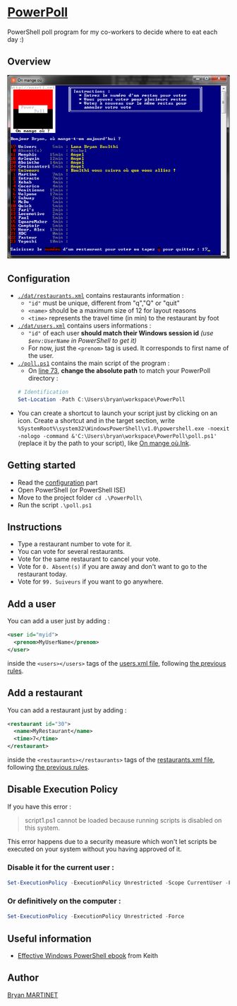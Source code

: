 # [PowerPoll](https://github.com/Maarti/PowerPoll)
PowerShell poll program for my co-workers to decide where to eat each day :)

## Overview
![Program Overview](doc/overview.png)


## Configuration
* [`./dat/restaurants.xml`](dat/restaurants.xml) contains restaurants information :
  * `"id"` must be unique, different from "q","Q" or "quit"
  * `<name>` should be a maximum size of 12 for layout reasons
  * `<time>` represents the travel time (in min) to the restaurant by foot
* [`./dat/users.xml`](dat/users.xml) contains users informations :
  * `"id"` of each user **should match their Windows session id** *(use `$env:UserName` in PowerShell to get it)*
  * For now, just the `<prenom>` tag is used. It corresponds to first name of the user.
* [`./poll.ps1`](poll.ps1) contains the main script of the program :
  * On [line 73](poll.ps1#L72-L73), **change the absolute path** to match your PowerPoll directory :
  ```powershell
  # Identification
  Set-Location -Path C:\Users\bryan\workspace\PowerPoll
  ```
* You can create a shortcut to launch your script just by clicking on an icon. Create a shortcut and in the target section, write `%SystemRoot%\system32\WindowsPowerShell\v1.0\powershell.exe -noexit -nologo -command &'C:\Users\bryan\workspace\PowerPoll\poll.ps1'` (replace it by the path to your script), like [On mange où.Ink](On%20mange%20où.lnk).

## Getting started
* Read the [configuration](#configuration) part
* Open PowerShell (or PowerShell ISE)
* Move to the project folder `cd .\PowerPoll\`
* Run the script `.\poll.ps1`


## Instructions
* Type a restaurant number to vote for it.
* You can vote for several restaurants.
* Vote for the same restaurant to cancel your vote.
* Vote for `0. Absent(s)` if you are away and don't want to go to the restaurant today.
* Vote for `99. Suiveurs` if you want to go anywhere.


## Add a user
You can add a user just by adding :
```xml
<user id="myid">
  <prenom>MyUserName</prenom>
</user>
```
inside the `<users></users>` tags of the [users.xml file](dat/users.xml), following [the previous rules](#configuration).


## Add a restaurant
You can add a restaurant just by adding :
```xml
<restaurant id="30">
  <name>MyRestaurant</name>
  <time>7</time>
</restaurant>
```
inside the `<restaurants></restaurants>` tags of the [restaurants.xml file](dat/restaurants.xml), following [the previous rules](#configuration).


## Disable Execution Policy
If you have this error :
> script1.ps1 cannot be loaded because running scripts is disabled on this system.

This error happens due to a security measure which won't let scripts be executed on your system without you having approved of it.

### Disable it for the current user :
```powershell
Set-ExecutionPolicy -ExecutionPolicy Unrestricted -Scope CurrentUser -Force
```

### Or definitively on the computer :
```powershell
Set-ExecutionPolicy -ExecutionPolicy Unrestricted -Force
```

## Useful information
* [Effective Windows PowerShell ebook](https://rkeithhill.wordpress.com/2009/03/08/effective-windows-powershell-the-free-ebook/) from Keith 


## Author
[Bryan MARTINET](https://maarti.net)
